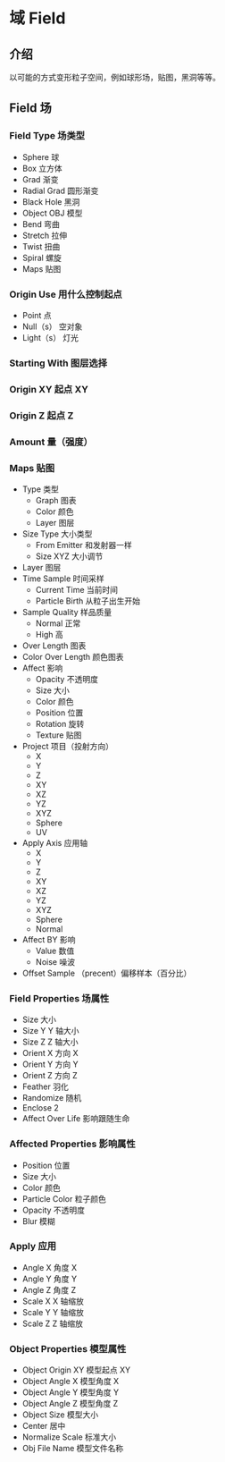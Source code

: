 # 域 Field

## 介绍

以可能的方式变形粒子空间，例如球形场，贴图，黑洞等等。

## Field 场

### Field Type 场类型

- Sphere 球
- Box 立方体
- Grad 渐变
- Radial Grad 圆形渐变
- Black Hole 黑洞
- Object OBJ 模型
- Bend 弯曲
- Stretch 拉伸
- Twist 扭曲
- Spiral 螺旋
- Maps 贴图

### Origin Use 用什么控制起点

- Point 点
- Null（s） 空对象
- Light（s） 灯光

### Starting With 图层选择

### Origin XY 起点 XY

### Origin Z 起点 Z

### Amount 量（强度）

### Maps 贴图

- Type 类型
  - Graph 图表
  - Color 颜色
  - Layer 图层
- Size Type 大小类型
  - From Emitter 和发射器一样
  - Size XYZ 大小调节
- Layer 图层
- Time Sample 时间采样
  - Current Time 当前时间
  - Particle Birth 从粒子出生开始
- Sample Quality 样品质量
  - Normal 正常
  - High 高
- Over Length 图表
- Color Over Length 颜色图表
- Affect 影响
  - Opacity 不透明度
  - Size 大小
  - Color 颜色
  - Position 位置
  - Rotation 旋转
  - Texture 贴图
- Project 项目（投射方向）
  - X
  - Y
  - Z
  - XY
  - XZ
  - YZ
  - XYZ
  - Sphere
  - UV
- Apply Axis 应用轴
  - X
  - Y
  - Z
  - XY
  - XZ
  - YZ
  - XYZ
  - Sphere
  - Normal
- Affect BY 影响
  - Value 数值
  - Noise 噪波
- Offset Sample （precent）偏移样本（百分比）

### Field Properties 场属性

- Size 大小
- Size Y Y 轴大小
- Size Z Z 轴大小
- Orient X 方向 X
- Orient Y 方向 Y
- Orient Z 方向 Z
- Feather 羽化
- Randomize 随机
- Enclose 2
- Affect Over Life 影响跟随生命

### Affected Properties 影响属性

- Position 位置
- Size 大小
- Color 颜色
- Particle Color 粒子颜色
- Opacity 不透明度
- Blur 模糊

### Apply 应用

- Angle X 角度 X
- Angle Y 角度 Y
- Angle Z 角度 Z
- Scale X X 轴缩放
- Scale Y Y 轴缩放
- Scale Z Z 轴缩放

### Object Properties 模型属性

- Object Origin XY 模型起点 XY
- Object Angle X 模型角度 X
- Object Angle Y 模型角度 Y
- Object Angle Z 模型角度 Z
- Object Size 模型大小
- Center 居中
- Normalize Scale 标准大小
- Obj File Name 模型文件名称
